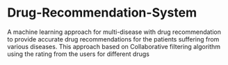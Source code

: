 # Drug-Recommendation-System
A machine learning approach for multi-disease with drug recommendation to provide accurate drug recommendations for the patients suffering from various diseases. This approach  based on Collaborative filtering algorithm using the rating from the users for different drugs 
